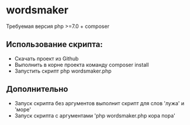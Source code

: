 # wordsmaker

Требуемая версия php >=7.0 + composer

## Использование скрипта:
* Скачать проект из  Github
* Выполнить в корне проекта команду composer install
* Запустить скрипт php wordsmaker.php

## Дополнительно
* Запуск скрипта без аргументов выполнит скрипт для слов 'лужа' и 'море'
* Запуск скрипта с аргументами 'php wordsmaker.php кора пора'